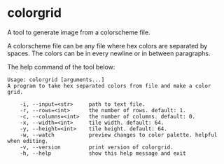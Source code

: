 # colorgrid

A tool to generate image from a colorscheme file.

A colorscheme file can be any file where hex colors are separated by spaces. The colors
can be in every newline or in between paragraphs.

The help command of the tool below:
```
Usage: colorgrid [arguments...]
A program to take hex separated colors from file and make a color grid.

    -i, --input=<str>     path to text file.
    -r, --rows=<int>      the number of rows. default: 1.
    -c, --columns=<int>   the number of columns. default: 0.
    -x, --width=<int>     tile width. default: 64.
    -y, --height=<int>    tile height. default: 64.
    -w, --watch           preview changes to color palette. helpful when editing.
    -v, --version         print version of colorgrid.
    -h, --help            show this help message and exit
```
